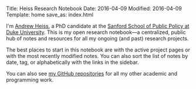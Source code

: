 Title: Heiss Research Notebook
Date: 2016-04-09
Modified: 2016-04-09
Template: home
save_as: index.html

I'm [Andrew Heiss](https://www.andrewheiss.com), a PhD candidate at the [Sanford School of Public Policy at Duke University](https://sanford.duke.edu/people/student/heiss-andrew). This is my open research notebook—a centralized, public hub of notes and resources for all my ongoing (and past) research projects.

The best places to start in this notebook are with the active project pages or with the most recently modified notes. You can also sort the list of notes by date, tag, or alphabetically with the links in the sidebar.

You can also see [my GitHub repositories](https://github.com/andrewheiss) for all my other academic and programming work.
